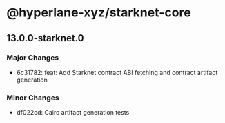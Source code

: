 # @hyperlane-xyz/starknet-core

## 13.0.0-starknet.0

### Major Changes

- 6c31782: feat: Add Starknet contract ABI fetching and contract artifact generation

### Minor Changes

- df022cd: Cairo artifact generation tests

